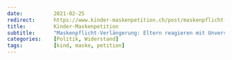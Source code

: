 ```yaml
---
date:          2021-02-25
redirect:      https://www.kinder-maskenpetition.ch/post/maskenpflicht-verlängerung-eltern-reagieren-mit-unverständnis-auf-den-entscheid
title:         Kinder-Maskenpetition
subtitle:      "Maskenpflicht-Verlängerung: Eltern reagieren mit Unverständnis auf den Entscheid"
categories:    [Politik, Widerstand]
tags:          [kind, maske, petition]
---
```


